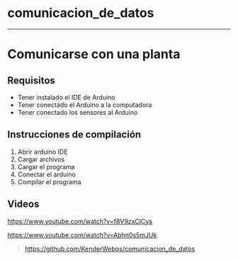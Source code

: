# comunicacion_de_datos

---

# Comunicarse con una planta

## Requisitos

- Tener instalado el IDE de Arduino
- Tener conectado el Arduino a la computadora
- Tener conectado los sensores al Arduino

## Instrucciones de compilación

1. Abrir arduino IDE
2. Cargar archivos
3. Cargar el programa
4. Conectar el arduino
5. Compilar el programa

## Videos

https://www.youtube.com/watch?v=f8V9zxCjCys

https://www.youtube.com/watch?v=Abhn0s5mJUk

> https://github.com/KenderWebos/comunicacion_de_datos
